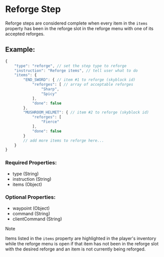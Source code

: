 # Reforge Step
Reforge steps are considered complete when every item in the ``items`` property has been in the reforge slot in the reforge menu with one of its accepted reforges.

## Example:
```js
{
    "type": "reforge", // set the step type to reforge
    "instruction": "Reforge items", // tell user what to do
    "items": {
        "END_SWORD": { // item #1 to reforge (skyblock id)
            "reforges": [ // array of acceptable reforges
                "Sharp",
                "Spicy"
            ],
            "done": false
        },
        "MUSHROOM_HELMET": { // item #2 to reforge (skyblock id)
            "reforges": [
                "Fierce"
            ],
            "done": false
        }
        // add more items to reforge here...
    }
}
```
### Required Properties:
- type (String)
- instruction (String)
- items (Object)

### Optional Properties:
- waypoint (Object)
- command (String)
- clientCommand (String)

> [!NOTE]
> Items listed in the ``items`` property are highlighted in the player's inventory while the reforge menu is open if that item has not been in the reforge slot with the desired reforge and an item is not currently being reforged.
